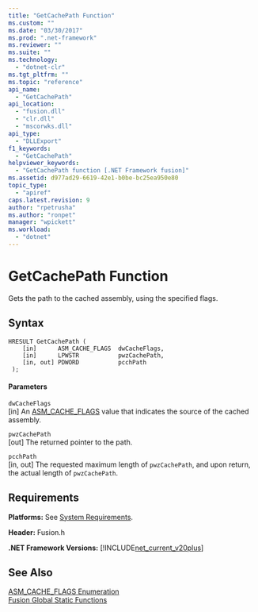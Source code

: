 ```yaml
---
title: "GetCachePath Function"
ms.custom: ""
ms.date: "03/30/2017"
ms.prod: ".net-framework"
ms.reviewer: ""
ms.suite: ""
ms.technology: 
  - "dotnet-clr"
ms.tgt_pltfrm: ""
ms.topic: "reference"
api_name: 
  - "GetCachePath"
api_location: 
  - "fusion.dll"
  - "clr.dll"
  - "mscorwks.dll"
api_type: 
  - "DLLExport"
f1_keywords: 
  - "GetCachePath"
helpviewer_keywords: 
  - "GetCachePath function [.NET Framework fusion]"
ms.assetid: d977ad29-6619-42e1-b0be-bc25ea950e80
topic_type: 
  - "apiref"
caps.latest.revision: 9
author: "rpetrusha"
ms.author: "ronpet"
manager: "wpickett"
ms.workload: 
  - "dotnet"
---
```

# GetCachePath Function
Gets the path to the cached assembly, using the specified flags.  
  
## Syntax  
  
```  
HRESULT GetCachePath (  
    [in]      ASM_CACHE_FLAGS  dwCacheFlags,  
    [in]      LPWSTR           pwzCachePath,  
    [in, out] PDWORD           pcchPath  
 );  
```  
  
#### Parameters  
 `dwCacheFlags`  
 [in] An [ASM_CACHE_FLAGS](../../../../docs/framework/unmanaged-api/fusion/asm-cache-flags-enumeration.md) value that indicates the source of the cached assembly.  
  
 `pwzCachePath`  
 [out] The returned pointer to the path.  
  
 `pcchPath`  
 [in, out] The requested maximum length of `pwzCachePath`, and upon return, the actual length of `pwzCachePath`.  
  
## Requirements  
 **Platforms:** See [System Requirements](../../../../docs/framework/get-started/system-requirements.md).  
  
 **Header:** Fusion.h  
  
 **.NET Framework Versions:** [!INCLUDE[net_current_v20plus](../../../../includes/net-current-v20plus-md.md)]  
  
## See Also  
 [ASM_CACHE_FLAGS Enumeration](../../../../docs/framework/unmanaged-api/fusion/asm-cache-flags-enumeration.md)  
 [Fusion Global Static Functions](../../../../docs/framework/unmanaged-api/fusion/fusion-global-static-functions.md)
